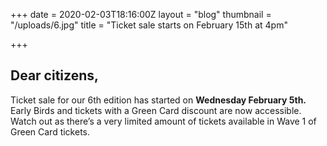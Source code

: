 +++
date = 2020-02-03T18:16:00Z
layout = "blog"
thumbnail = "/uploads/6.jpg"
title = "Ticket sale starts on February 15th at 4pm"

+++
## Dear citizens,

Ticket sale for our 6th edition has started on **Wednesday February 5th.** Early Birds and tickets with a Green Card discount are now accessible. Watch out as there’s a very limited amount of tickets available in Wave 1 of Green Card tickets.